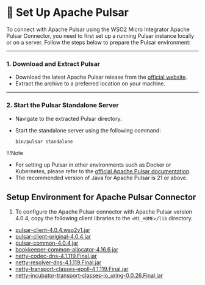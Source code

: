 # 📝 Set Up Apache Pulsar

To connect with Apache Pulsar using the WSO2 Micro Integrator Apache Pulsar Connector, you need to first set up a running Pulsar instance locally or on a server. Follow the steps below to prepare the Pulsar environment:

---

### 1. Download and Extract Pulsar

- Download the latest Apache Pulsar release from the [official website](https://pulsar.apache.org/download/).
- Extract the archive to a preferred location on your machine.

---

### 2. Start the Pulsar Standalone Server

- Navigate to the extracted Pulsar directory.
- Start the standalone server using the following command:

  ```bash
  bin/pulsar standalone

!!!Note
- For setting up Pulsar in other environments such as Docker or Kubernetes, please refer to the [official Apache Pulsar documentation](https://pulsar.apache.org/docs/next/getting-started-home/).
- The recommended version of Java for Apache Pulsar is 21 or above.

## Setup Environment for Apache Pulsar Connector

1. To configure the Apache Pulsar connector with Apache Pulsar version 4.0.4, copy the following client libraries to the `<MI_HOME>/lib` directory.

  * [pulsar-client-4.0.4.wso2v1.jar](https://mvnrepository.com/artifact/org.apache.kafka/kafka_2.12/2.8.2)
  * [pulsar-client-original-4.0.4.jar](https://repo1.maven.org/maven2/org/apache/pulsar/pulsar-client-original/4.0.4/pulsar-client-original-4.0.4.jar)
  * [pulsar-common-4.0.4.jar](https://repo1.maven.org/maven2/org/apache/pulsar/pulsar-common/4.0.4/pulsar-common-4.0.4.jar)
  * [bookkeeper-common-allocator-4.16.6.jar](https://repo1.maven.org/maven2/org/apache/bookkeeper/bookkeeper-common-allocator/4.16.6/bookkeeper-common-allocator-4.16.6.jar)
  * [netty-codec-dns-4.1.119.Final.jar](https://repo1.maven.org/maven2/io/netty/netty-codec-dns/4.1.119.Final/netty-codec-dns-4.1.119.Final.jar)
  * [netty-resolver-dns-4.1.119.Final.jar](https://repo1.maven.org/maven2/io/netty/netty-resolver-dns/4.1.119.Final/netty-resolver-dns-4.1.119.Final.jar)
  * [netty-transport-classes-epoll-4.1.119.Final.jar](https://repo1.maven.org/maven2/io/netty/netty-transport-classes-epoll/4.1.119.Final/netty-transport-classes-epoll-4.1.119.Final.jar)
  * [netty-incubator-transport-classes-io_uring-0.0.26.Final.jar](https://repo1.maven.org/maven2/io/netty/incubator/netty-incubator-transport-classes-io_uring/0.0.26.Final/netty-incubator-transport-classes-io_uring-0.0.26.Final.jar)
